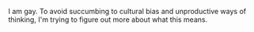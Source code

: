 I am gay. To avoid succumbing to cultural bias and unproductive ways of thinking, I'm trying to figure out more about what this means.